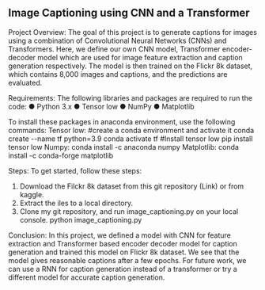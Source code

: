 ## Image Captioning using CNN and a Transformer 
Project Overview: 
The goal of this project is to generate captions for images using a combination of Convolutional Neural Networks (CNNs) and Transformers. 
Here, we define our own CNN model, Transformer encoder-decoder model which are used for image feature extraction and caption generation 
respectively. The model is then trained on the Flickr 8k dataset, which contains 8,000 images and captions, and the predictions are evaluated. 

Requirements:
The following libraries and packages are required to run the code: 
● Python 3.x ● Tensor low ● NumPy
● Matplotlib 

To install these packages in anaconda environment, use the following commands: Tensor low:
#create a conda environment and activate it
conda create --name tf python=3.9 
conda activate tf 
#Install tensor low pip install tensor low 
Numpy:
conda install -c anaconda numpy 
Matplotlib:
conda install -c conda-forge matplotlib 

Steps:
To get started, follow these steps: 
1.	Download the Filckr 8k dataset from this git repository (Link) or from kaggle. 
2.	Extract the iles to a local directory. 
3.	Clone my git repository, and run image_captioning.py on your local console. 
       python image_captioning.py 

Conclusion:
In this project, we defined a model with CNN for feature extraction and Transformer based encoder decoder model for caption generation 
and trained this model on Flickr 8k dataset. We see that the model gives reasonable captions after a few epochs. 
For future work, we can use a RNN for caption generation instead of a transformer or try a different model for accurate caption generation. 

